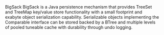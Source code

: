 BigSack
BigSack is a Java persistence mechanism that provides TreeSet and TreeMap key/value store functionality with a small footprint and exabyte object serialization capability. Serializable objects implementing the Comparable interface can be stored backed by a BTree and multiple levels of pooled tuneable cache with durability through undo logging.